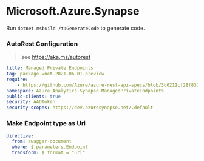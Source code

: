 # Microsoft.Azure.Synapse

Run `dotnet msbuild /t:GenerateCode` to generate code.

### AutoRest Configuration
> see https://aka.ms/autorest

``` yaml
title: Managed Private Endpoints
tag: package-vnet-2021-06-01-preview
require:
    - https://github.com/Azure/azure-rest-api-specs/blob/3d6211cf28f83236cdf78e7cfc50efd3fb7cba72/specification/synapse/data-plane/readme.md
namespace: Azure.Analytics.Synapse.ManagedPrivateEndpoints
public-clients: true
security: AADToken
security-scopes: https://dev.azuresynapse.net/.default
```

### Make Endpoint type as Uri

``` yaml
directive:
  from: swagger-document
  where: $.parameters.Endpoint
  transform: $.format = "url"
```
